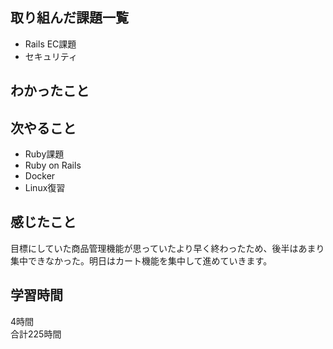 ## 取り組んだ課題一覧
- Rails EC課題
- セキュリティ

## わかったこと


## 次やること
- Ruby課題
- Ruby on Rails
- Docker
- Linux復習

## 感じたこと
目標にしていた商品管理機能が思っていたより早く終わったため、後半はあまり集中できなかった。明日はカート機能を集中して進めていきます。

## 学習時間
4時間<br />
合計225時間